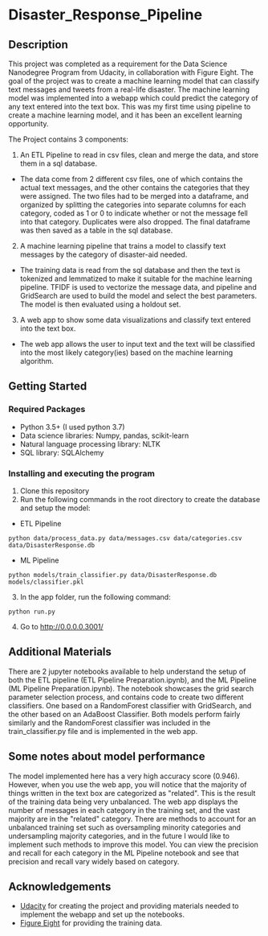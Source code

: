 # Disaster_Response_Pipeline

## Description
This project was completed as a requirement for the Data Science Nanodegree Program from Udacity, in collaboration with Figure Eight. The goal of the project was to create a machine learning model that can classify text messages and tweets from a real-life disaster. The machine learning model was implemented into a webapp which could predict the category of any text entered into the text box. This was my first time using pipeline to create a machine learning model, and it has been an excellent learning opportunity.

The Project contains 3 components:
1. An ETL Pipeline to read in csv files, clean and merge the data, and store them in a sql database.
  - The data come from 2 different csv files, one of which contains the actual text messages, and the other contains the categories that they were assigned. The two files had to be merged into a dataframe, and organized by splitting the categories into separate columns for each category, coded as 1 or 0 to indicate whether or not the message fell into that category. Duplicates were also dropped. The final dataframe was then saved as a table in the sql database.
2. A machine learning pipeline that trains a model to classify text messages by the category of disaster-aid needed.
  - The training data is read from the sql database and then the text is tokenized and lemmatized to make it suitable for the machine learning pipeline. TFIDF is used to vectorize the message data, and pipeline and GridSearch are used to build the model and select the best parameters. The model is then evaluated using a holdout set.  
3. A web app to show some data visualizations and classify text entered into the text box.
  - The web app allows the user to input text and the text will be classified into the most likely category(ies) based on the machine learning algorithm.

## Getting Started
### Required Packages
- Python 3.5+ (I used python 3.7)
- Data science libraries: Numpy, pandas, scikit-learn
- Natural language processing library: NLTK
- SQL library: SQLAlchemy

### Installing and executing the program
1. Clone this repository
2. Run the following commands in the root directory to create the database and setup the model:
  - ETL Pipeline
  ```
  python data/process_data.py data/messages.csv data/categories.csv data/DisasterResponse.db
  ```
  - ML Pipeline
  ```
  python models/train_classifier.py data/DisasterResponse.db models/classifier.pkl
  ```
3. In the app folder, run the following command:
  ```
  python run.py
  ```
4. Go to http://0.0.0.0.3001/

## Additional Materials
There are 2 jupyter notebooks available to help understand the setup of both the ETL pipeline (ETL Pipeline Preparation.ipynb), and the ML Pipeline (ML Pipeline Preparation.ipynb). The notebook showcases the grid search parameter selection process, and contains code to create two different classifiers. One based on a RandomForest classifier with GridSearch, and the other based on an AdaBoost Classifier. Both models perform fairly similarly and the RandomForest classifier was included in the train_classifier.py file and is implemented in the web app. 

## Some notes about model performance
The model implemented here has a very high accuracy score (0.946). However, when you use the web app, you will notice that the majority of things written in the text box are categorized as "related". This is the result of the training data being very unbalanced. The web app displays the number of messages in each category in the training set, and the vast majority are in the "related" category. There are methods to account for an unbalanced training set such as oversampling minority categories and undersampling majority categories, and in the future I would like to implement such methods to improve this model. You can view the precision and recall for each category in the ML Pipeline notebook and see that precision and recall vary widely based on category.

## Acknowledgements
- [Udacity](www.udacity.com)
    for creating the project and providing materials needed to implement the webapp and set up the notebooks.
- [Figure Eight](www.appen.com) 
    for providing the training data.


  
